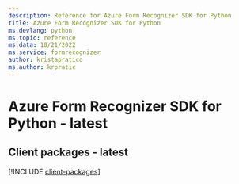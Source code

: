 ```yaml
---
description: Reference for Azure Form Recognizer SDK for Python
title: Azure Form Recognizer SDK for Python
ms.devlang: python
ms.topic: reference
ms.data: 10/21/2022
ms.service: formrecognizer
author: kristapratico
ms.author: krpratic
---
```

# Azure Form Recognizer SDK for Python - latest

## Client packages - latest
[!INCLUDE [client-packages](form-recognizer-client-index.md)]